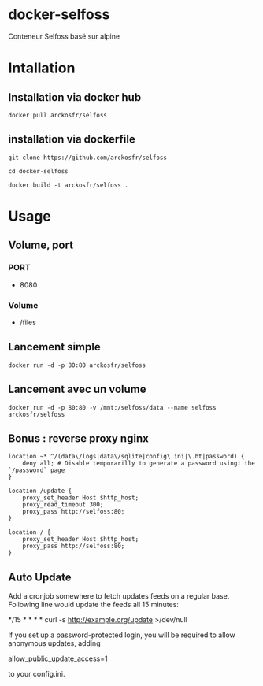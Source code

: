 # docker-selfoss
Conteneur Selfoss basé sur alpine


# Intallation
## Installation via docker hub
``docker pull arckosfr/selfoss``

## installation via dockerfile
``git clone https://github.com/arckosfr/selfoss``

``cd docker-selfoss``

``docker build -t arckosfr/selfoss .``


# Usage
## Volume, port
### PORT
+ 8080

### Volume
+ /files


## Lancement simple
``docker run -d -p 80:80 arckosfr/selfoss``

## Lancement avec un volume
``docker run -d -p 80:80 -v /mnt:/selfoss/data --name selfoss arckosfr/selfoss``

## Bonus : reverse proxy nginx
```
location ~* ^/(data\/logs|data\/sqlite|config\.ini|\.ht|password) {
    deny all; # Disable temporarilly to generate a password usingi the `/password` page
}

location /update {
    proxy_set_header Host $http_host;
    proxy_read_timeout 300;
    proxy_pass http://selfoss:80;
}

location / {
    proxy_set_header Host $http_host;
    proxy_pass http://selfoss:80;
}
```

## Auto Update

Add a cronjob somewhere to fetch updates feeds on a regular base. Following line would update the feeds all 15 minutes:

*/15 * * * * curl -s http://example.org/update >/dev/null

If you set up a password-protected login, you will be required to allow anonymous updates, adding

allow_public_update_access=1

to your config.ini.
